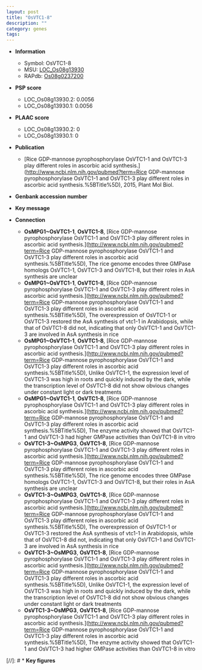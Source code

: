 ```yaml
---
layout: post
title: "OsVTC1-8"
description: ""
category: genes
tags: 
---
```


* **Information**  
    + Symbol: OsVTC1-8  
    + MSU: [LOC_Os08g13930](http://rice.plantbiology.msu.edu/cgi-bin/ORF_infopage.cgi?orf=LOC_Os08g13930)  
    + RAPdb: [Os08g0237200](http://rapdb.dna.affrc.go.jp/viewer/gbrowse_details/irgsp1?name=Os08g0237200)  

* **PSP score**  
    + LOC_Os08g13930.2: 0.0056 
    + LOC_Os08g13930.1: 0.0056 

* **PLAAC score**  
    + LOC_Os08g13930.2: 0 
    + LOC_Os08g13930.1: 0 

* **Publication**  
    + [Rice GDP-mannose pyrophosphorylase OsVTC1-1 and OsVTC1-3 play different roles in ascorbic acid synthesis.](http://www.ncbi.nlm.nih.gov/pubmed?term=Rice GDP-mannose pyrophosphorylase OsVTC1-1 and OsVTC1-3 play different roles in ascorbic acid synthesis.%5BTitle%5D), 2015, Plant Mol Biol.

* **Genbank accession number**  

* **Key message**  

* **Connection**  
    + __OsMPG1~OsVTC1-1__, __OsVTC1-8__, [Rice GDP-mannose pyrophosphorylase OsVTC1-1 and OsVTC1-3 play different roles in ascorbic acid synthesis.](http://www.ncbi.nlm.nih.gov/pubmed?term=Rice GDP-mannose pyrophosphorylase OsVTC1-1 and OsVTC1-3 play different roles in ascorbic acid synthesis.%5BTitle%5D), The rice genome encodes three GMPase homologs OsVTC1-1, OsVTC1-3 and OsVTC1-8, but their roles in AsA synthesis are unclear
    + __OsMPG1~OsVTC1-1__, __OsVTC1-8__, [Rice GDP-mannose pyrophosphorylase OsVTC1-1 and OsVTC1-3 play different roles in ascorbic acid synthesis.](http://www.ncbi.nlm.nih.gov/pubmed?term=Rice GDP-mannose pyrophosphorylase OsVTC1-1 and OsVTC1-3 play different roles in ascorbic acid synthesis.%5BTitle%5D), The overexpression of OsVTC1-1 or OsVTC1-3 restored the AsA synthesis of vtc1-1 in Arabidopsis, while that of OsVTC1-8 did not, indicating that only OsVTC1-1 and OsVTC1-3 are involved in AsA synthesis in rice
    + __OsMPG1~OsVTC1-1__, __OsVTC1-8__, [Rice GDP-mannose pyrophosphorylase OsVTC1-1 and OsVTC1-3 play different roles in ascorbic acid synthesis.](http://www.ncbi.nlm.nih.gov/pubmed?term=Rice GDP-mannose pyrophosphorylase OsVTC1-1 and OsVTC1-3 play different roles in ascorbic acid synthesis.%5BTitle%5D), Unlike OsVTC1-1, the expression level of OsVTC1-3 was high in roots and quickly induced by the dark, while the transcription level of OsVTC1-8 did not show obvious changes under constant light or dark treatments
    + __OsMPG1~OsVTC1-1__, __OsVTC1-8__, [Rice GDP-mannose pyrophosphorylase OsVTC1-1 and OsVTC1-3 play different roles in ascorbic acid synthesis.](http://www.ncbi.nlm.nih.gov/pubmed?term=Rice GDP-mannose pyrophosphorylase OsVTC1-1 and OsVTC1-3 play different roles in ascorbic acid synthesis.%5BTitle%5D), The enzyme activity showed that OsVTC1-1 and OsVTC1-3 had higher GMPase activities than OsVTC1-8 in vitro
    + __OsVTC1-3~OsMPG3__, __OsVTC1-8__, [Rice GDP-mannose pyrophosphorylase OsVTC1-1 and OsVTC1-3 play different roles in ascorbic acid synthesis.](http://www.ncbi.nlm.nih.gov/pubmed?term=Rice GDP-mannose pyrophosphorylase OsVTC1-1 and OsVTC1-3 play different roles in ascorbic acid synthesis.%5BTitle%5D), The rice genome encodes three GMPase homologs OsVTC1-1, OsVTC1-3 and OsVTC1-8, but their roles in AsA synthesis are unclear
    + __OsVTC1-3~OsMPG3__, __OsVTC1-8__, [Rice GDP-mannose pyrophosphorylase OsVTC1-1 and OsVTC1-3 play different roles in ascorbic acid synthesis.](http://www.ncbi.nlm.nih.gov/pubmed?term=Rice GDP-mannose pyrophosphorylase OsVTC1-1 and OsVTC1-3 play different roles in ascorbic acid synthesis.%5BTitle%5D), The overexpression of OsVTC1-1 or OsVTC1-3 restored the AsA synthesis of vtc1-1 in Arabidopsis, while that of OsVTC1-8 did not, indicating that only OsVTC1-1 and OsVTC1-3 are involved in AsA synthesis in rice
    + __OsVTC1-3~OsMPG3__, __OsVTC1-8__, [Rice GDP-mannose pyrophosphorylase OsVTC1-1 and OsVTC1-3 play different roles in ascorbic acid synthesis.](http://www.ncbi.nlm.nih.gov/pubmed?term=Rice GDP-mannose pyrophosphorylase OsVTC1-1 and OsVTC1-3 play different roles in ascorbic acid synthesis.%5BTitle%5D), Unlike OsVTC1-1, the expression level of OsVTC1-3 was high in roots and quickly induced by the dark, while the transcription level of OsVTC1-8 did not show obvious changes under constant light or dark treatments
    + __OsVTC1-3~OsMPG3__, __OsVTC1-8__, [Rice GDP-mannose pyrophosphorylase OsVTC1-1 and OsVTC1-3 play different roles in ascorbic acid synthesis.](http://www.ncbi.nlm.nih.gov/pubmed?term=Rice GDP-mannose pyrophosphorylase OsVTC1-1 and OsVTC1-3 play different roles in ascorbic acid synthesis.%5BTitle%5D), The enzyme activity showed that OsVTC1-1 and OsVTC1-3 had higher GMPase activities than OsVTC1-8 in vitro

[//]: # * **Key figures**  


